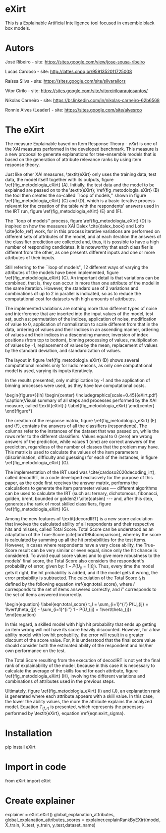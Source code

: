 # eXirt
This is a Explainable Artificial Intelligence tool focused in ensemble black box models.

# Autors

José Ribeiro - site: https://sites.google.com/view/jose-sousa-ribeiro

Lucas Cardoso - site: http://lattes.cnpq.br/9591352011725008

Raíssa Silva - site: https://sites.google.com/site/silvarailors

Vitor Cirilo - site: https://sites.google.com/site/vitorciriloaraujosantos/

Níkolas Carneiro - site: https://br.linkedin.com/in/nikolas-carneiro-62b6568

Ronnie Alves (Leader) - site: https://sites.google.com/site/alvesrco

# The eXirt

The measure Explainable based on Item Response Theory - *eXirt* is one of the XAI measures performed in the developed benchmark. This measure is a new proposal to generate explanations for tree-ensemble models that is based on the generation of attribute relevance ranks by using item response theory.

Just like other XAI measures, \textit{eXirt} only uses the training data, test data, the model itself together with its outputs, figure \ref{fig_metodologia_eXirt} (A). Initially, the test data and the model to be explained are passed on to the \textit{eXirt}; \ref{fig_metodologia_eXirt} (B) the tool then creates the so-called ``loop of models,'' shown in figure \ref{fig_metodologia_eXirt} (C) and (D), which is a basic iterative process relevant for the creation of the table with the respondents' answers used in the IRT run, figure \ref{fig_metodologia_eXirt} (E) and (F).

The ``loop of models'' process, figure \ref{fig_metodologia_eXirt} (D) is inspired on how the measures XAI Dalex \cite{dalex_book} and Lofo \cite{lofo_ref} work, for in this process iterative variations are performed on different sets of attributes of the model, and at each iteration the answers of the classifier prediction are collected and, thus, it is possible to have a high number of responding candidates. It is noteworthy that each classifier is different from the other, as one presents different inputs and one or more attributes of their inputs.

Still referring to the ``loop of models'', 12 different ways of varying the attributes of the models have been implemented, figure  \ref{fig_metodologia_eXirt} (C). An important detail is that variations can be combined, that is, they can occur in more than one attribute of the model in the same iteration. However, the standard use of 2 variations and combinations of up to 2 in parallel is indicated, so as to reduce the computational cost for datasets with high amounts of attributes. 

The implemented variations are nothing more than different types of noise and interference that are inserted into the input values of the model, test set, such as: permutation of the indices, application of noise, modification of value to 0, application of normalization to scale different from that in the data, ordering of values and their indices in an ascending manner, ordering of values and their indices in a descending manner, inversion of index positions (from top to bottom), binning processing of values, multiplication of values by -1, replacement of values by the mean, replacement of values by the standard deviation, and standardization of values.

The layout in figure \ref{fig_metodologia_eXirt} (D) shows several computational models only for ludic reasons, as only one computational model is used, varying its inputs iteratively. 

In the results presented, only multiplication by -1 and the application of binning processes were used, as they have low computational costs.

\begin{figure*}[!h]
\begin{center}
\includegraphics[scale=0.45]{eXirt.pdf}
\caption{Visual summary of all steps and processes performed by the XAI measure, called \textit{eXirt}.}
\label{fig_metodologia_eXirt}
\end{center}
\end{figure*}

The creation of the response matrix, figure \ref{fig_metodologia_eXirt} (E) and (F), contains the answers of all the classifiers (respondents). The columns refer to the instances of the dataset that was passed on, while the rows refer to the different classifiers. Values equal to 0 (zero) are wrong answers of the prediction, while values 1 (one) are correct answers of the prediction, regardless of the number of classes that the problem may have. This matrix is used to calculate the values of the item parameters (discrimination, difficulty and guessing) for each of the instances, in figure \ref{fig_metodologia_eXirt} (G).

The implementation of the IRT used was \cite{cardoso2020decoding_irt}, called decodIRT, in a code developed exclusively for the purpose of this paper, as the code first receives the answer matrix, performs the calculations to generate the item parameter values --- different algorithms can be used to calculate the IRT (such as: ternary, dichotomous, fibonacci, golden, brent, bounded or golden2) \cite{catsim} --- and, after this step, generates the rank of most skilled classifiers, figure  \ref{fig_metodologia_eXirt} (G).

Among the new features of \textit{decordIRT} is a new score calculation that involves the calculated ability of all respondents and their respective hits and misses, called Total Score. Total Score can be understood as an adaptation of the True-Score \cite{lord1984comparison}, whereby the score is calculated by summing up all the hit probabilities for the test items. However, in cases where respondents have a very close ability, the True-Score result can be very similar or even equal, since only the hit chance is considered. To avoid equal score values and to give more robustness to the models' final score, the Total Score also considers the respondent's probability of error, given by: $1- P(U_{ij} = 1\vert\theta_{j})$. Thus, every time the model gets it right, the hit probability is added, and if the model gets it wrong, the error probability is subtracted. The calculation of the Total Score $t_l$ is defined by the following equation \ref{eqn:total_score}, where $i'$ corresponds to the set of items answered correctly, and $i''$ corresponds to the set of items answered incorrectly.

\begin{equation}
\label{eqn:total_score}
t_l = \sum_{i=1}^{i'} P(U_{ij} = 1\vert\theta_{j}) - \sum_{i=1}^{i''} 1 - P(U_{ij} = 1\vert\theta_{j})
\end{equation}

In this regard, a skilled model with high hit probability that ends up getting an item wrong will not have its score heavily discounted. However, for a low ability model with low hit probability, the error will result in a greater discount of the score value. For, it is understood that the final score value should consider both the estimated ability of the respondent and his/her own performance on the test.

The Total Score resulting from the execution of decodIRT is not yet the final rank of explainability of the model, because in this case it is necessary to calculate the average of the skills found for each attribute, figure \ref{fig_metodologia_eXirt} (H), involving the different variations and combinations of attributes used in the previous steps.

Ultimately, figure \ref{fig_metodologia_eXirt} (I) and (J), an explanation rank is generated where each attribute appears with a skill value. In this case, the lower the ability values, the more the attribute explains the analyzed model. Equation $T_{(f,r)}$ is presented, which represents the processes performed by \textit{eXirt}, equation \ref{eqn:exirt_sigma}. 

# Installation

pip install eXirt

# Import in code
from eXirt import eXirt

# Create explainer

explainer = eXirt.eXirt()
global_explanation_attributes, global_explanation_attributes_scores = explainer.explainRankByEXirt(model, X_train, X_test, y_train, y_test,dataset_name)
